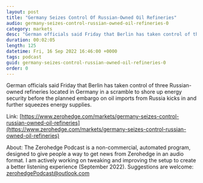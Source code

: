 ```yaml
---
layout: post
title: "Germany Seizes Control Of Russian-Owned Oil Refineries"
audio: germany-seizes-control-russian-owned-oil-refineries-0
category: markets
desc: "German officials said Friday that Berlin has taken control of three Russian-owned refineries located in Germany in a scramble to shore up energy security before the planned embargo on oil imports from Russia kicks in and further squeezes energy supplies."
duration: 00:02:05
length: 125
datetime: Fri, 16 Sep 2022 16:46:00 +0000
tags: podcast
guid: germany-seizes-control-russian-owned-oil-refineries-0
order: 0
---
```

German officials said Friday that Berlin has taken control of three Russian-owned refineries located in Germany in a scramble to shore up energy security before the planned embargo on oil imports from Russia kicks in and further squeezes energy supplies.

Link: [https://www.zerohedge.com/markets/germany-seizes-control-russian-owned-oil-refineries](https://www.zerohedge.com/markets/germany-seizes-control-russian-owned-oil-refineries)

About: The Zerohedge Podcast is a non-commercial, automated program, designed to give people a way to get news from Zerohedge in an audio format.  I am actively working on tweaking and improving the setup to create a better listening experience (September 2022).  Suggestions are welcome: [zerohedgePodcast@outlook.com](mailto:zerohedgePodcast@outlook.com)